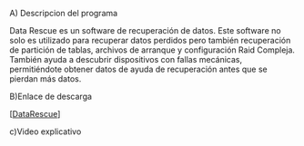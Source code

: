 A) Descripcion del programa

Data Rescue es un software de recuperación de datos. Este software no solo es utilizado para recuperar datos perdidos pero también recuperación de partición de tablas, archivos de arranque y configuración Raid Compleja. También ayuda a descubrir dispositivos con fallas mecánicas, permitiéndote obtener datos de ayuda de recuperación antes que se pierdan más datos.

B)Enlace de descarga

[[DataRescue](https://www.prosofteng.com/windows-data-recovery)]

c)Video explicativo
